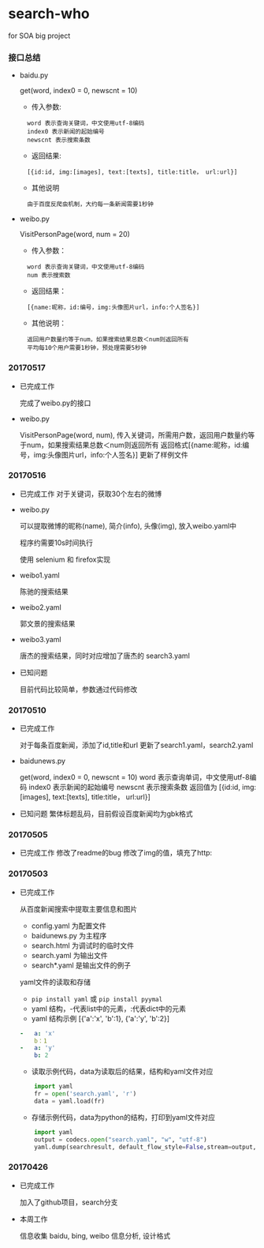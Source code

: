# search-who
for SOA big project

### 接口总结

+ baidu.py
        
    get(word, index0 = 0, newscnt = 10)
    - 传入参数:
    >
        word 表示查询关键词，中文使用utf-8编码
        index0 表示新闻的起始编号
        newscnt 表示搜索条数
    
    - 返回结果:
    >
        [{id:id, img:[images], text:[texts], title:title， url:url}]
    
    - 其他说明
    >
        由于百度反爬虫机制，大约每一条新闻需要1秒钟
+ weibo.py

    VisitPersonPage(word, num = 20)
    - 传入参数：
    >
        word 表示查询关键词，中文使用utf-8编码
        num 表示搜索数
    
    - 返回结果：
    >
        [{name:昵称，id:编号，img:头像图片url，info:个人签名}]
    - 其他说明：
    >
        返回用户数量约等于num，如果搜索结果总数＜num则返回所有
        平均每10个用户需要1秒钟，预处理需要5秒钟
    
### 20170517
+ 已完成工作

    完成了weibo.py的接口

+ weibo.py

    VisitPersonPage(word, num), 传入关键词，所需用户数，返回用户数量约等于num，如果搜索结果总数＜num则返回所有
    返回格式[{name:昵称，id:编号，img:头像图片url，info:个人签名}]
    更新了样例文件

### 20170516

+ 已完成工作
    对于关键词，获取30个左右的微博
    
+ weibo.py
    
    可以提取微博的昵称(name), 简介(info), 头像(img), 放入weibo.yaml中<br>

    程序约需要10s时间执行<br>

    使用 selenium 和 firefox实现<br>

+ weibo1.yaml 
    
    陈驰的搜索结果

+ weibo2.yaml 
    
    郭文景的搜索结果

+ weibo3.yaml 
    
    唐杰的搜索结果，同时对应增加了唐杰的 search3.yaml

+ 已知问题
    
    目前代码比较简单，参数通过代码修改

### 20170510

+ 已完成工作
    
    对于每条百度新闻，添加了id,title和url
    更新了search1.yaml，search2.yaml
    
+ baidunews.py
    
    get(word, index0 = 0, newscnt = 10)
    word 表示查询单词，中文使用utf-8编码
    index0 表示新闻的起始编号
    newscnt 表示搜索条数
    返回值为 [{id:id, img:[images], text:[texts], title:title， url:url}]

+ 已知问题
    繁体标题乱码，目前假设百度新闻均为gbk格式


### 20170505

+ 已完成工作
    修改了readme的bug
    修改了img的值，填充了http:


### 20170503

+ 已完成工作 

    从百度新闻搜索中提取主要信息和图片

    - config.yaml 为配置文件
    - baidunews.py 为主程序
    - search.html 为调试时的临时文件
    - search.yaml 为输出文件
    - search*.yaml 是输出文件的例子

    yaml文件的读取和存储

    - `pip install yaml` 或 `pip install pyymal`
    - yaml 结构，-代表list中的元素，:代表dict中的元素
    - yaml 结构示例 [{'a':'x', 'b':1}, {'a':'y', 'b':2}]
    ``` yaml
    -   a: 'x'
        b：1
    -   a: 'y'
        b: 2
    ```

    - 读取示例代码，data为读取后的结果，结构和yaml文件对应


    ```python
        import yaml
        fr = open('search.yaml', 'r')
        data = yaml.load(fr)
    ```

    - 存储示例代码，data为python的结构，打印到yaml文件对应

    ```python
        import yaml
        output = codecs.open("search.yaml", "w", "utf-8")
        yaml.dump(searchresult, default_flow_style=False,stream=output,indent=4,encoding='utf-8',allow_unicode=True, width=1000)

    ```


### 20170426

+ 已完成工作

    加入了github项目，search分支

+ 本周工作

    信息收集 baidu, bing, weibo
    信息分析, 设计格式

    